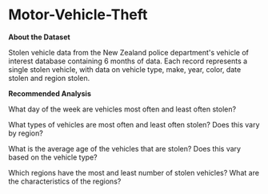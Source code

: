 # Motor-Vehicle-Theft

**About the Dataset**

Stolen vehicle data from the New Zealand police department's vehicle of interest database containing 6 months of data. 
Each record represents a single stolen vehicle, with data on vehicle type, make, year, color, date stolen and region stolen.

**Recommended Analysis**

What day of the week are vehicles most often and least often stolen?

What types of vehicles are most often and least often stolen? Does this vary by region?

What is the average age of the vehicles that are stolen? Does this vary based on the vehicle type?

Which regions have the most and least number of stolen vehicles? What are the characteristics of the regions?


